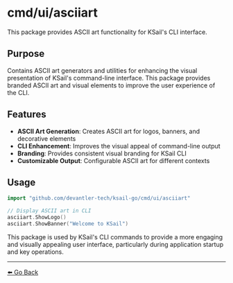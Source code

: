 # cmd/ui/asciiart

This package provides ASCII art functionality for KSail's CLI interface.

## Purpose

Contains ASCII art generators and utilities for enhancing the visual presentation of KSail's command-line interface. This package provides branded ASCII art and visual elements to improve the user experience of the CLI.

## Features

- **ASCII Art Generation**: Creates ASCII art for logos, banners, and decorative elements
- **CLI Enhancement**: Improves the visual appeal of command-line output
- **Branding**: Provides consistent visual branding for KSail CLI
- **Customizable Output**: Configurable ASCII art for different contexts

## Usage

```go
import "github.com/devantler-tech/ksail-go/cmd/ui/asciiart"

// Display ASCII art in CLI
asciiart.ShowLogo()
asciiart.ShowBanner("Welcome to KSail")
```

This package is used by KSail's CLI commands to provide a more engaging and visually appealing user interface, particularly during application startup and key operations.

---

[⬅️ Go Back](../README.md)